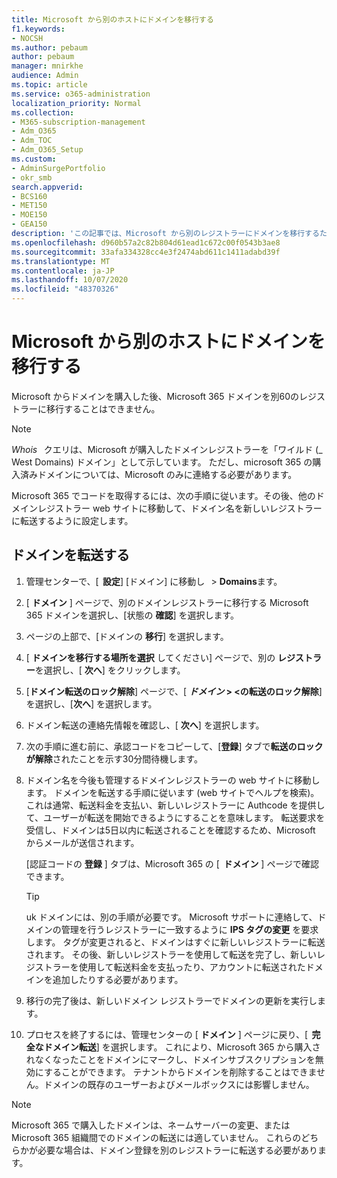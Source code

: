 ```yaml
---
title: Microsoft から別のホストにドメインを移行する
f1.keywords:
- NOCSH
ms.author: pebaum
author: pebaum
manager: mnirkhe
audience: Admin
ms.topic: article
ms.service: o365-administration
localization_priority: Normal
ms.collection:
- M365-subscription-management
- Adm_O365
- Adm_TOC
- Adm_O365_Setup
ms.custom:
- AdminSurgePortfolio
- okr_smb
search.appverid:
- BCS160
- MET150
- MOE150
- GEA150
description: 'この記事では、Microsoft から別のレジストラーにドメインを移行するための手順について説明します。 '
ms.openlocfilehash: d960b57a2c82b804d61ead1c672c00f0543b3ae8
ms.sourcegitcommit: 33afa334328cc4e3f2474abd611c1411adabd39f
ms.translationtype: MT
ms.contentlocale: ja-JP
ms.lasthandoff: 10/07/2020
ms.locfileid: "48370326"
---
```

# <a name="transfer-a-domain-from-microsoft-to-another-host"></a>Microsoft から別のホストにドメインを移行する

Microsoft からドメインを購入した後、Microsoft 365 ドメインを別60のレジストラーに移行することはできません。

> [!NOTE]
> _Whois_   クエリは、Microsoft が購入したドメインレジストラーを「ワイルド (_ West Domains) ドメイン」として示しています。 ただし、microsoft 365 の購入済みドメインについては、Microsoft のみに連絡する必要があります。

Microsoft 365 でコードを取得するには、次の手順に従います。その後、他のドメインレジストラー web サイトに移動して、ドメイン名を新しいレジストラーに転送するように設定します。

## <a name="transfer-a-domain"></a>ドメインを転送する

1. 管理センターで、[  **設定**] [ドメイン] に移動し   >  **Domains**ます。

2. [ **ドメイン** ] ページで、別のドメインレジストラーに移行する Microsoft 365 ドメインを選択し、[状態の **確認**] を選択します。

3. ページの上部で、[ドメインの **移行**] を選択します。

4. [ **ドメインを移行する場所を選択** してください] ページで、別の **レジストラー**を選択し、[ **次へ**] をクリックします。

5. [**ドメイン転送のロック解除**] ページで、[ **_ドメイン_ > <の転送のロック解除**] を選択し、[**次へ**] を選択します。

6. ドメイン転送の連絡先情報を確認し、[ **次へ**] を選択します。

7. 次の手順に進む前に、承認コードをコピーして、[**登録**] タブで**転送のロックが解除**されたことを示す30分間待機します。

8. ドメイン名を今後も管理するドメインレジストラーの web サイトに移動します。 ドメインを転送する手順に従います (web サイトでヘルプを検索)。 これは通常、転送料金を支払い、新しいレジストラーに Authcode を提供して、ユーザーが転送を開始できるようにすることを意味します。 転送要求を受信し、ドメインは5日以内に転送されることを確認するため、Microsoft からメールが送信されます。

    [認証コードの **登録** ] タブは、Microsoft 365 の [  **ドメイン** ] ページで確認できます。
    
    > [!TIP]
    > uk ドメインには、別の手順が必要です。 Microsoft サポートに連絡して、ドメインの管理を行うレジストラーに一致するように **IPS タグの変更** を要求します。 タグが変更されると、ドメインはすぐに新しいレジストラーに転送されます。 その後、新しいレジストラーを使用して転送を完了し、新しいレジストラーを使用して転送料金を支払ったり、アカウントに転送されたドメインを追加したりする必要があります。

9. 移行の完了後は、新しいドメイン レジストラーでドメインの更新を実行します。

10. プロセスを終了するには、管理センターの [ **ドメイン** ] ページに戻り、[  **完全なドメイン転送**] を選択します。 これにより、Microsoft 365 から購入されなくなったことをドメインにマークし、ドメインサブスクリプションを無効にすることができます。 テナントからドメインを削除することはできません。ドメインの既存のユーザーおよびメールボックスには影響しません。

> [!NOTE]
> Microsoft 365 で購入したドメインは、ネームサーバーの変更、または Microsoft 365 組織間でのドメインの転送には適していません。 これらのどちらかが必要な場合は、ドメイン登録を別のレジストラーに転送する必要があります。
